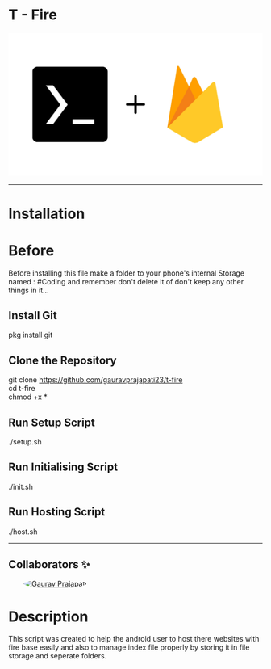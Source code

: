 # T - Fire

![Header Image](header.jpg)

---

# Installation

# Before 
Before installing this file make a folder to your phone's internal Storage named : #Coding and remember don't delete it of don't keep any other things in it...

## Install Git
pkg install git

## Clone the Repository
git clone https://github.com/gauravprajapati23/t-fire
<br>
cd t-fire
<br>
chmod +x *

## Run Setup Script
./setup.sh

## Run Initialising Script
./init.sh

## Run Hosting Script
./host.sh

---

## Collaborators ✨

<p>
  <a href="https://github.com/pradnyatavandkar25" style="margin: 0 30px;">
    <img src="https://avatars.githubusercontent.com/pradnyatavandkar25" width="70px;" style="border-radius: 50%;" alt="Gaurav Prajapati"/>
  </a>
</p>

# Description
This script was created to help the android user to host there websites with fire base easily and also to manage index file properly by storing it in file storage and seperate folders.

